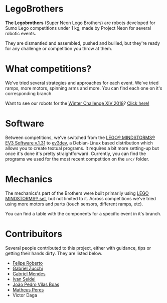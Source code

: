 # LegoBrothers

**The Legobrothers** (Super Neon Lego Brothers) are robots developed for Sumo Lego competitions under 1 kg, made by Project Neon for several robotic events. 

They are dismantled and assembled, pushed and bullied, but they're ready for any challenge or competition you throw at them.

# What competitions?
We've tried several strategies and approaches for each event. We've tried ramps, more motors, spinning arms and more. You can find each one on it's corresponding branch. 

Want to see our robots for the [Winter Challenge XIV 2018](https://www.robocore.net/eventos/wc14)? [Click here!](https://github.com/Project-Neon/LegoBrothers/tree/winter-challenge)

# Software
Between competitions, we've switched from the [LEGO® MINDSTORMS® EV3 Software v.1.31](https://www.lego.com/en-us/mindstorms/downloads/download-software) to [ev3dev](https://www.ev3dev.org/), a Debian-Linux based distribution which allows you to create textual programs. It requires a bit more setting-up but once it's done it's pretty straightforward. Currently, you can find the programs we used for the most recent competition on the `src/` folder.

# Mechanics
The mechanics's part of the Brothers were built primarily using [LEGO MINDSTORMS® set](https://shop.lego.com/en-US/LEGO-MINDSTORMS-EV3-31313), 
but not limited to it. Across competitions we've tried using more motors and parts (touch sensors, different ramps, etc). 

You can find a table with the components for a specific event in it's branch. 


# Contribuitors
Several people contributed to this project, either with guidance, tips or getting their hands dirty. They are listed below.

* [Felipe Roberto](https://github.com/FRAndrade)
* [Gabriel Zucchi](https://github.com/zucchi43)
* [Gabriel Mendes](https://github.com/GaMendes)
* [Ivan Seidel](https://github.com/ivanseidel)
* [João Pedro Vilas Boas](https://github.com/joaopedrovbs)
* [Matheus Peres](https://github.com/mettsal)
* Victor Daga
